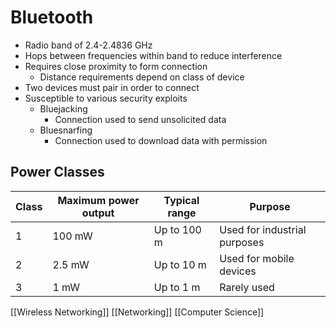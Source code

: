 # Bluetooth

- Radio band of 2.4-2.4836 GHz
- Hops between frequencies within band to reduce interference
- Requires close proximity to form connection
  - Distance requirements depend on class of device
- Two devices must pair in order to connect
- Susceptible to various security exploits
  - Bluejacking
    - Connection used to send unsolicited data
  - Bluesnarfing
    - Connection used to download data with permission

## Power Classes

| Class | Maximum power output | Typical range | Purpose                      |
| ----- | -------------------- | ------------- | ---------------------------- |
| 1     | 100 mW               | Up to 100 m   | Used for industrial purposes |
| 2     | 2.5 mW               | Up to 10 m    | Used for mobile devices      |
| 3     | 1 mW                 | Up to 1 m     | Rarely used                  |

[[Wireless Networking]] [[Networking]] [[Computer Science]]

